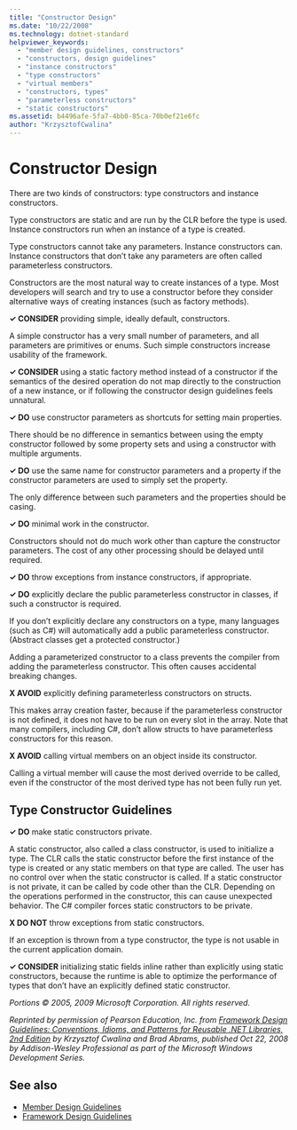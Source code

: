 ```yaml
---
title: "Constructor Design"
ms.date: "10/22/2008"
ms.technology: dotnet-standard
helpviewer_keywords:
  - "member design guidelines, constructors"
  - "constructors, design guidelines"
  - "instance constructors"
  - "type constructors"
  - "virtual members"
  - "constructors, types"
  - "parameterless constructors"
  - "static constructors"
ms.assetid: b4496afe-5fa7-4bb0-85ca-70b0ef21e6fc
author: "KrzysztofCwalina"
---
```

# Constructor Design

There are two kinds of constructors: type constructors and instance constructors.

Type constructors are static and are run by the CLR before the type is used. Instance constructors run when an instance of a type is created.

Type constructors cannot take any parameters. Instance constructors can. Instance constructors that don’t take any parameters are often called parameterless constructors.

Constructors are the most natural way to create instances of a type. Most developers will search and try to use a constructor before they consider alternative ways of creating instances (such as factory methods).

**✓ CONSIDER** providing simple, ideally default, constructors.

A simple constructor has a very small number of parameters, and all parameters are primitives or enums. Such simple constructors increase usability of the framework.

**✓ CONSIDER** using a static factory method instead of a constructor if the semantics of the desired operation do not map directly to the construction of a new instance, or if following the constructor design guidelines feels unnatural.

**✓ DO** use constructor parameters as shortcuts for setting main properties.

There should be no difference in semantics between using the empty constructor followed by some property sets and using a constructor with multiple arguments.

**✓ DO** use the same name for constructor parameters and a property if the constructor parameters are used to simply set the property.

The only difference between such parameters and the properties should be casing.

**✓ DO** minimal work in the constructor.

Constructors should not do much work other than capture the constructor parameters. The cost of any other processing should be delayed until required.

**✓ DO** throw exceptions from instance constructors, if appropriate.

**✓ DO** explicitly declare the public parameterless constructor in classes, if such a constructor is required.

If you don’t explicitly declare any constructors on a type, many languages (such as C#) will automatically add a public parameterless constructor. (Abstract classes get a protected constructor.)

Adding a parameterized constructor to a class prevents the compiler from adding the parameterless constructor. This often causes accidental breaking changes.

**X AVOID** explicitly defining parameterless constructors on structs.

This makes array creation faster, because if the parameterless constructor is not defined, it does not have to be run on every slot in the array. Note that many compilers, including C#, don’t allow structs to have parameterless constructors for this reason.

**X AVOID** calling virtual members on an object inside its constructor.

Calling a virtual member will cause the most derived override to be called, even if the constructor of the most derived type has not been fully run yet.

## Type Constructor Guidelines

**✓ DO** make static constructors private.

A static constructor, also called a class constructor, is used to initialize a type. The CLR calls the static constructor before the first instance of the type is created or any static members on that type are called. The user has no control over when the static constructor is called. If a static constructor is not private, it can be called by code other than the CLR. Depending on the operations performed in the constructor, this can cause unexpected behavior. The C# compiler forces static constructors to be private.

**X DO NOT** throw exceptions from static constructors.

If an exception is thrown from a type constructor, the type is not usable in the current application domain.

**✓ CONSIDER** initializing static fields inline rather than explicitly using static constructors, because the runtime is able to optimize the performance of types that don’t have an explicitly defined static constructor.

*Portions © 2005, 2009 Microsoft Corporation. All rights reserved.*

*Reprinted by permission of Pearson Education, Inc. from [Framework Design Guidelines: Conventions, Idioms, and Patterns for Reusable .NET Libraries, 2nd Edition](https://www.informit.com/store/framework-design-guidelines-conventions-idioms-and-9780321545619) by Krzysztof Cwalina and Brad Abrams, published Oct 22, 2008 by Addison-Wesley Professional as part of the Microsoft Windows Development Series.*

## See also

- [Member Design Guidelines](../../../docs/standard/design-guidelines/member.md)
- [Framework Design Guidelines](../../../docs/standard/design-guidelines/index.md)
